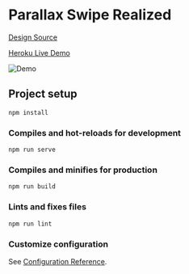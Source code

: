 # Parallax Swipe Realized

[Design Source](https://dribbble.com/shots/13819426-Parallax-Swipe-Mobile-UI-E-Commerce)

[Heroku Live Demo](https://fierce-island-96798.herokuapp.com/)

![Demo](demo.gif)

## Project setup
```
npm install
```

### Compiles and hot-reloads for development
```
npm run serve
```

### Compiles and minifies for production
```
npm run build
```

### Lints and fixes files
```
npm run lint
```

### Customize configuration
See [Configuration Reference](https://cli.vuejs.org/config/).
